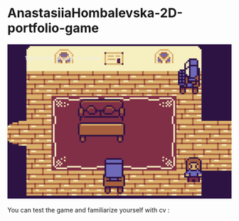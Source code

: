 # AnastasiiaHombalevska-2D-portfolio-game

![A screenshot of the project](./developerportfolio.png)

You can test the game and familiarize yourself with cv : 